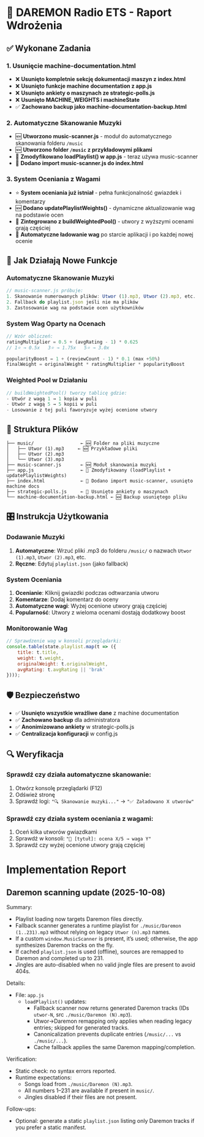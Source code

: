 # 🎵 DAREMON Radio ETS - Raport Wdrożenia

## ✅ Wykonane Zadania

### 1. Usunięcie machine-documentation.html
- ❌ **Usunięto kompletnie sekcję dokumentacji maszyn z index.html**
- ❌ **Usunięto funkcje machine documentation z app.js**
- ❌ **Usunięto ankiety o maszynach ze strategic-polls.js**
- ❌ **Usunięto MACHINE_WEIGHTS i machineState**
- ✅ **Zachowano backup jako machine-documentation-backup.html**

### 2. Automatyczne Skanowanie Muzyki
- 🆕 **Utworzono music-scanner.js** - moduł do automatycznego skanowania folderu `/music`
- 🆕 **Utworzono folder `/music` z przykładowymi plikami**
- 🔄 **Zmodyfikowano loadPlaylist() w app.js** - teraz używa music-scanner
- 🔄 **Dodano import music-scanner.js do index.html**

### 3. System Oceniania z Wagami
- ⭐ **System oceniania już istniał** - pełna funkcjonalność gwiazdek i komentarzy
- 🆕 **Dodano updatePlaylistWeights()** - dynamiczne aktualizowanie wag na podstawie ocen
- 🔄 **Zintegrowano z buildWeightedPool()** - utwory z wyższymi ocenami grają częściej
- 🔄 **Automatyczne ładowanie wag** po starcie aplikacji i po każdej nowej ocenie

## 🎯 Jak Działają Nowe Funkcje

### Automatyczne Skanowanie Muzyki
```javascript
// music-scanner.js próbuje:
1. Skanowanie numerowanych plików: Utwor (1).mp3, Utwor (2).mp3, etc.
2. Fallback do playlist.json jeśli nie ma plików
3. Zastosowanie wag na podstawie ocen użytkowników
```

### System Wag Oparty na Ocenach
```javascript
// Wzór obliczeń:
ratingMultiplier = 0.5 + (avgRating - 1) * 0.625
// 1⭐ → 0.5x   3⭐ → 1.75x   5⭐ → 3.0x

popularityBoost = 1 + (reviewCount - 1) * 0.1 (max +50%)
finalWeight = originalWeight * ratingMultiplier * popularityBoost
```

### Weighted Pool w Działaniu
```javascript
// buildWeightedPool() tworzy tablicę gdzie:
- Utwór z wagą 1 → 1 kopia w puli
- Utwór z wagą 5 → 5 kopii w puli
- Losowanie z tej puli faworyzuje wyżej ocenione utwory
```

## 🔧 Struktura Plików

```
├── music/                 ← 🆕 Folder na pliki muzyczne
│   ├── Utwor (1).mp3     ← 🆕 Przykładowe pliki
│   ├── Utwor (2).mp3
│   └── Utwor (3).mp3
├── music-scanner.js       ← 🆕 Moduł skanowania muzyki
├── app.js                 ← 🔄 Zmodyfikowany (loadPlaylist + updatePlaylistWeights)
├── index.html             ← 🔄 Dodano import music-scanner, usunięto machine docs
├── strategic-polls.js     ← 🔄 Usunięto ankiety o maszynach
└── machine-documentation-backup.html ← 🆕 Backup usuniętego pliku
```

## 🎛️ Instrukcja Użytkowania

### Dodawanie Muzyki
1. **Automatyczne**: Wrzuć pliki .mp3 do folderu `/music/` o nazwach `Utwor (1).mp3`, `Utwor (2).mp3`, etc.
2. **Ręczne**: Edytuj `playlist.json` (jako fallback)

### System Oceniania
1. **Ocenianie**: Kliknij gwiazdki podczas odtwarzania utworu
2. **Komentarze**: Dodaj komentarz do oceny
3. **Automatyczne wagi**: Wyżej ocenione utwory grają częściej
4. **Popularność**: Utwory z wieloma ocenami dostają dodatkowy boost

### Monitorowanie Wag
```javascript
// Sprawdzenie wag w konsoli przeglądarki:
console.table(state.playlist.map(t => ({
    title: t.title,
    weight: t.weight,
    originalWeight: t.originalWeight,
    avgRating: t.avgRating || 'brak'
})));
```

## 🛡️ Bezpieczeństwo

- ✅ **Usunięto wszystkie wrażliwe dane** z machine documentation
- ✅ **Zachowano backup** dla administratora
- ✅ **Anonimizowano ankiety** w strategic-polls.js
- ✅ **Centralizacja konfiguracji** w config.js

## 🔍 Weryfikacja

### Sprawdź czy działa automatyczne skanowanie:
1. Otwórz konsolę przeglądarki (F12)
2. Odśwież stronę
3. Sprawdź logi: `"🔍 Skanowanie muzyki..."` → `"✅ Załadowano X utworów"`

### Sprawdź czy działa system oceniania z wagami:
1. Oceń kilka utworów gwiazdkami
2. Sprawdź w konsoli: `"🎵 [tytuł]: ocena X/5 → waga Y"`
3. Sprawdź czy wyżej ocenione utwory grają częściej

# Implementation Report

## Daremon scanning update (2025-10-08)

Summary:

- Playlist loading now targets Daremon files directly.
- Fallback scanner generates a runtime playlist for `./music/Daremon (1..231).mp3` without relying on legacy `Utwor (n).mp3` names.
- If a custom `window.MusicScanner` is present, it’s used; otherwise, the app synthesizes Daremon tracks on the fly.
- If cached `playlist.json` is used (offline), sources are remapped to Daremon and completed up to 231.
- Jingles are auto-disabled when no valid jingle files are present to avoid 404s.

Details:

- File: `app.js`
  - `loadPlaylist()` updates:
    - Fallback scanner now returns generated Daremon tracks (IDs `utwor-N`, src `./music/Daremon (N).mp3`).
    - Utwor→Daremon remapping only applies when reading legacy entries; skipped for generated tracks.
    - Canonicalization prevents duplicate entries (`/music/...` vs `./music/...`).
    - Cache fallback applies the same Daremon mapping/completion.

Verification:

- Static check: no syntax errors reported.
- Runtime expectations:
  - Songs load from `./music/Daremon (N).mp3`.
  - All numbers 1–231 are available if present in `music/`.
  - Jingles disabled if their files are not present.

Follow-ups:

- Optional: generate a static `playlist.json` listing only Daremon tracks if you prefer a static manifest.